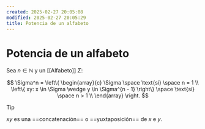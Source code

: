 ```yaml
---
created: 2025-02-27 20:05:08
modified: 2025-02-27 20:05:29
title: Potencia de un alfabeto
---
```

# Potencia de un alfabeto

Sea $n \in \mathbb{N}$ y un [[Alfabeto]] $\Sigma$:

$$
\Sigma^n = \left\{
    \begin{array}{c}
        \Sigma \space \text{si} \space n = 1 \\
        \left\{ xy: x \in \Sigma \wedge y \in \Sigma^{n - 1} \right\} \space \text{si} \space n > 1 \\
    \end{array} 
\right.
$$

> [!tip]
> $xy$ es una ==concatenación== o ==yuxtaposición== de $x$ e $y$.
